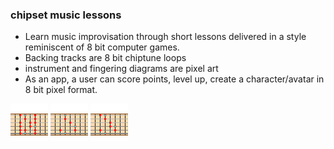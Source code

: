### chipset music lessons

- Learn music improvisation through short lessons delivered in a style reminiscent of 8 bit computer games.
- Backing tracks are 8 bit chiptune loops
- instrument and fingering diagrams are pixel art
- As an app, a user can score points, level up, create a character/avatar in 8 bit pixel format.

![Fret board picture of Major scale](pixel-images/major-scale-e-string-root.png)
![Fret board picture of Major arpeggio](pixel-images/major-arpeggio-e-string-root.png)
![Fret board picture of Major 7 arpeggio](pixel-images/major-7-arpeggio-e-string-root.png)

